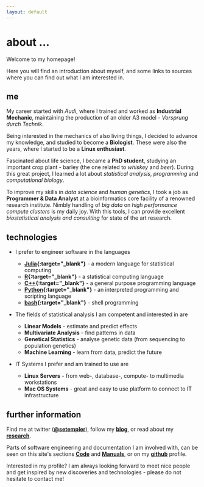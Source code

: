 ```yaml
---
layout: default
---
```


# about ...

Welcome to my homepage!

Here you will find an introduction about myself, and some links to sources 
where you can find out what I am interested in.

## me

My career started with *Audi*, where I trained and worked as 
**Industrial Mechanic**, maintaining the production of an older A3 model - 
*Vorsprung durch Technik*.

Being interested in the mechanics of also living things, I decided to advance
my knowledge, and studied to become a **Biologist**.
These were also the years, where I started to be a **Linux enthusiast**.

Fascinated about life science, I became a **PhD student**, studying an important
crop plant - barley (the one related to *whiskey* and *beer*). During this great project, I learned a lot about *statistical analysis*,
*programming* and *computational biology*.

To improve my skills in *data science* and *human genetics*, I took a job as
**Programmer & Data Analyst** at a bioinformatics core facility of a renowned
research institute. Nimbly handling of *big data* on *high performance compute
clusters* is my daily joy. With this tools, I can provide excellent *biostatistical
analysis and consulting* for state of the art research.

## technologies

* I prefer to engineer software in the languages

    * **[Julia][jl]{:target="_blank"}** - a modern language for statistical computing
    * **[R][r]{:target="_blank"}** - a statistical computing language
    * **[C++][cpp]{:target="_blank"}** - a general purpose programming language
    * **[Python][py]{:target="_blank"}** - an interpreted programming and scripting language
    * **[bash][bash]{:target="_blank"}** - shell programming

* The fields of statistical analysis I am competent and interested in are

    * **Linear Models** - estimate and predict effects
    * **Multivariate Analysis** - find patterns in data
    * **Genetical Statistics** - analyse genetic data (from sequencing to population genetics)
    * **Machine Learning** - learn from data, predict the future
    
* IT Systems I prefer and am trained to use are

	* **Linux Servers** - from web-, database-, compute- to multimedia workstations
    * **Mac OS Systems** - great and easy to use platform to connect to IT infrastructure

## further information

Find me at twitter (**[@setempler][twt]**), follow my **[blog](/blog)**, or read about my
**[research][rgate]**.

Parts of software engineering and documentation I am involved with, can be seen on this site's
sections **[Code](/code)** and **[Manuals](/manuals)**, or on my **[github][hub]** profile.

Interested in my profile? I am always looking forward to meet nice people and get inspired by new
discoveries and technologies - please do not hesitate to contact me!

[hub]: https://github.com/setempler
[cpp]: https://isocpp.org
[bash]: https://www.gnu.org/software/bash/
[py]: https://www.python.org
[jl]: http://julialang.org
[r]: https://www.r-project.org
[rgate]: https://www.researchgate.net/profile/Sven_Templer/publications
[twt]: https://twitter.com/setempler